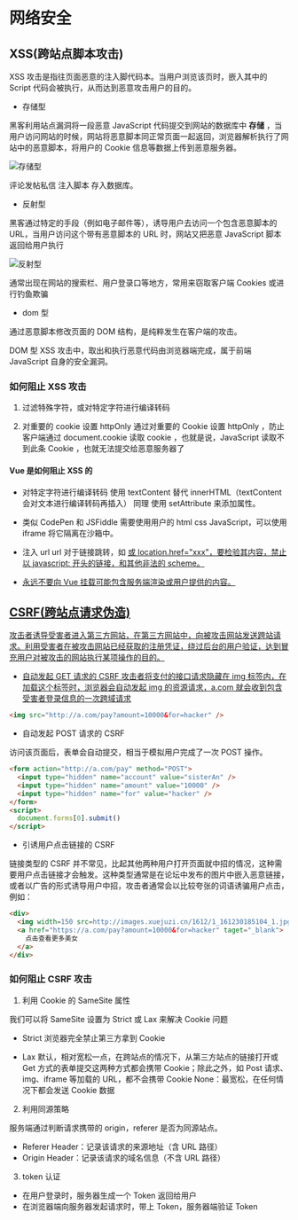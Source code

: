 # 网络安全

## XSS(跨站点脚本攻击)

XSS 攻击是指往页面恶意的注入脚代码本。当用户浏览该页时，嵌入其中的 Script 代码会被执行，从而达到恶意攻击用户的目的。

- 存储型

黑客利用站点漏洞将一段恶意 JavaScript 代码提交到网站的数据库中 **存储** ，当用户访问网站的时候，网站将恶意脚本同正常页面一起返回，浏览器解析执行了网站中的恶意脚本，将用户的 Cookie 信息等数据上传到恶意服务器。

![存储型](/assets/xss1.png)

评论发帖私信 注入脚本 存入数据库。

- 反射型

黑客通过特定的手段（例如电子邮件等），诱导用户去访问一个包含恶意脚本的 URL，当用户访问这个带有恶意脚本的 URL 时，网站又把恶意 JavaScript 脚本返回给用户执行

![反射型](/assets/xss2.png)

通常出现在网站的搜索栏、用户登录口等地方，常用来窃取客户端 Cookies 或进行钓鱼欺骗

- dom 型

通过恶意脚本修改页面的 DOM 结构，是纯粹发生在客户端的攻击。

DOM 型 XSS 攻击中，取出和执行恶意代码由浏览器端完成，属于前端 JavaScript 自身的安全漏洞。

### 如何阻止 XSS 攻击

1. 过滤特殊字符，或对特定字符进行编译转码

2. 对重要的 cookie 设置 httpOnly
   通过对重要的 Cookie 设置 httpOnly ，防止客户端通过 document.cookie 读取 cookie ，也就是说，JavaScript 读取不到此条 Cookie ，也就无法提交给恶意服务器了

#### Vue 是如何阻止 XSS 的

- 对特定字符进行编译转码
  使用 textContent 替代 innerHTML（textContent 会对文本进行编译转码再插入） 同理 使用 setAttribute 来添加属性。

- 类似 CodePen 和 JSFiddle 需要使用用户的 html css JavaScript，可以使用 iframe 将它隔离在沙箱中。

- 注入 url
  url 对于链接跳转，如 <a href="xxx"> 或 location.href="xxx"，要检验其内容，禁止以 javascript: 开头的链接，和其他非法的 scheme。

- 永远不要向 Vue 挂载可能包含服务端渲染或用户提供的内容。

## CSRF(跨站点请求伪造)

攻击者诱导受害者进入第三方网站，在第三方网站中，向被攻击网站发送跨站请求。利用受害者在被攻击网站已经获取的注册凭证，绕过后台的用户验证，达到冒充用户对被攻击的网站执行某项操作的目的。

- 自动发起 GET 请求的 CSRF
  攻击者将支付的接口请求隐藏在 img 标签内，在加载这个标签时，浏览器会自动发起 img 的资源请求，a.com 就会收到包含受害者登录信息的一次跨域请求

```html
<img src="http://a.com/pay?amount=10000&for=hacker" />
```

- 自动发起 POST 请求的 CSRF

访问该页面后，表单会自动提交，相当于模拟用户完成了一次 POST 操作。

```html
<form action="http://a.com/pay" method="POST">
  <input type="hidden" name="account" value="sisterAn" />
  <input type="hidden" name="amount" value="10000" />
  <input type="hidden" name="for" value="hacker" />
</form>
<script>
  document.forms[0].submit()
</script>
```

- 引诱用户点击链接的 CSRF

链接类型的 CSRF 并不常见，比起其他两种用户打开页面就中招的情况，这种需要用户点击链接才会触发。这种类型通常是在论坛中发布的图片中嵌入恶意链接，或者以广告的形式诱导用户中招，攻击者通常会以比较夸张的词语诱骗用户点击，例如：

```html
<div>
  <img width=150 src=http://images.xuejuzi.cn/1612/1_161230185104_1.jpg></img>
  <a href="https://a.com/pay?amount=10000&for=hacker" taget="_blank">
    点击查看更多美女
  </a>
</div>
```

### 如何阻止 CSRF 攻击

1. 利用 Cookie 的 SameSite 属性

我们可以将 SameSite 设置为 Strict 或 Lax 来解决 Cookie 问题

- Strict 浏览器完全禁止第三方拿到 Cookie

- Lax 默认，相对宽松一点，在跨站点的情况下，从第三方站点的链接打开或 Get 方式的表单提交这两种方式都会携带 Cookie；除此之外，如 Post 请求、 img、iframe 等加载的 URL，都不会携带 Cookie
  None：最宽松，在任何情况下都会发送 Cookie 数据

2. 利用同源策略

服务端通过判断请求携带的 origin，referer 是否为同源站点。

- Referer Header：记录该请求的来源地址（含 URL 路径）
- Origin Header：记录该请求的域名信息（不含 URL 路径）

3. token 认证

- 在用户登录时，服务器生成一个 Token 返回给用户
- 在浏览器端向服务器发起请求时，带上 Token，服务器端验证 Token
